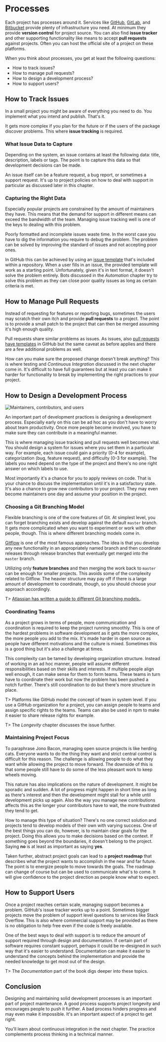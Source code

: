 # Processes

Each project has processes around it. Services like [GitHub](https://github.com/), [GitLab](https://gitlab.com/), and [Bitbucket](https://bitbucket.org/) provide plenty of infrastructure you need. At minimum they provide **version control** for project source. You can also find **issue tracker** and other supporting functionality like means to accept **pull requests** against projects. Often you can host the official site of a project on these platforms.

When you think about processes, you get at least the following questions:

* How to track issues?
* How to manage pull requests?
* How to design a development process?
* How to support users?

## How to Track Issues

In a small project you might be aware of everything you need to do. You implement what you intend and publish. That's it.

It gets more complex if you plan for the future or if the users of the package discover problems. This where **issue tracking** is required.

### What Issue Data to Capture

Depending on the system, an issue contains at least the following data: title, description, labels or tags. The point is to capture this data so that development decisions can be made.

An issue itself can be a feature request, a bug report, or sometimes a support request. It's up to project policies on how to deal with support in particular as discussed later in this chapter.

### Capturing the Right Data

Especially popular projects are constrained by the amount of maintainers they have. This means that the demand for support in different means can exceed the bandwidth of the team. Managing issue tracking well is one of the keys to dealing with this problem.

Poorly formatted and incomplete issues waste time. In the worst case you have to dig the information you require to debug the problem. The problem can be solved by improving the standard of issues and not accepting poor ones.

In GitHub this can be achieved by using an [issue template](https://github.com/serverless/serverless/blob/master/.github/ISSUE_TEMPLATE.md) that's included within a repository. When a user fills in an issue, the provided template will work as a starting point. Unfortunately, given it's in text format, it doesn't solve the problem entirely. Bots discussed in the *Automation* chapter try to solve this problem as they can close poor quality issues as long as certain criteria is met.

## How to Manage Pull Requests

Instead of requesting for features or reporting bugs, sometimes the users may scratch their own itch and provide **pull requests** to a project. The point is to provide a small patch to the project that can then be merged assuming it's high enough quality.

Pull requests share similar problems as issues. As issues, also [pull requests have templates](https://github.com/serverless/serverless/blob/master/.github/PULL_REQUEST_TEMPLATE.md) in GitHub but the same caveat as before applies and there are a few additional problems as well.

How can you make sure the proposed change doesn't break anything? This is where testing and *Continuous Integration* discussed in the next chapter come in. It's difficult to have full guarantees but at least you can make it harder for functionality to break by implementing the right practices to your project.

## How to Design a Development Process

![Maintainers, contributors, and users](images/maintenance.png)

An important part of development practices is designing a development process. Especially early on this can be ad hoc as you don't have to worry about team productivity. Once more people become involved, you have to make sure they can contribute in a meaningful manner.

This is where managing issue tracking and pull requests well becomes vital. You should design a system for issues where you set them in a particular way. For example, each issue could gain a priority (0-4 for example), categorization (bug, feature request), and difficulty (0-3 for example). The labels you need depend on the type of the project and there's no one right answer on which labels to use.

Most importantly it's a chance for you to apply reviews on code. That is your chance to discuss the implementation until it's in a satisfactory state. It's also a chance to grow new contributors to your project. They may even become maintainers one day and assume your position in the project.

### Choosing a Git Branching Model

Flexible branching is one of the core features of Git. At simplest level, you can forget branching exists and develop against the default `master` branch. It gets more complicated when you want to experiment or work with other people, though. This is where different branching models come in.

[Gitflow](https://github.com/nvie/gitflow) is one of the most famous approaches. The idea is that you develop any new functionality in an appropriately named branch and then coordinate releases through release branches that eventually get merged into the `master` branch.

Utilizing only **feature branches** and then merging the work back to `master` can be enough for smaller projects. This avoids some of the complexity related to Gitflow. The heavier structure may pay off if there is a large amount of development to coordinate, though, so you should choose your approach accordingly.

T> [Atlassian has written a guide to different Git branching models.](https://www.atlassian.com/git/tutorials/comparing-workflows).

### Coordinating Teams

As a project grows in terms of people, more communication and coordination is required to keep the project running smoothly. This is one of the hardest problems in software development as it gets the more complex, the more people you add to the mix. It's made harder in open source as people have different motivations and the culture is mixed. Sometimes this is a good thing but it's also a challenge at times.

This complexity can be tamed by developing organization structure. Instead of working in an ad hoc manner, people will assume different responsibilities based on their skills and interests. If multiple people align well enough, it can make sense for them to form teams. These teams in turn have to coordinate their work but now the problem has been pushed a notch further. There's still coordination to do but there's more structure in place.

T> Platforms like GitHub model the concept of team in system level. If you use a GitHub organization for a project, you can assign people to teams and assign specific rights to the teams. Teams can also be used in npm to make it easier to share release rights for example.

T> The *Longevity* chapter discusses the issue further.

### Maintaining Project Focus

To paraphrase Jono Bacon, managing open source projects is like herding cats. Everyone wants to do the thing they want and strict central control is difficult for this reason. The challenge is allowing people to do what they want while allowing the project to move forward. The downside of this is that some people still have to do some of the less pleasant work to keep wheels moving.

This nature has also implications on the nature of development. It might be sporadic and sudden. A lot of progress might happen in short time as long as there's interest and then the development might stall for a while until development picks up again. Also the way you manage new contributions affects this as the longer your contributors have to wait, the more frustrated they tend to get.

How to manage this type of situation? There's no one correct solution and projects tend to develop models of their own with varying success. One of the best things you can do, however, is to maintain clear goals for the project. Doing this allows you to make decisions based on the context. If something goes beyond the boundaries, it doesn't belong to the project. Saying **no** is at least as important as saying **yes**.

Taken further, abstract project goals can lead to a **project roadmap** that describes what the project wants to accomplish in the near and far future. The point is to energize people to move towards the goals. The roadmap can change of course but can be used to communicate what's to come. It will give confidence to the project direction as people know what to expect.

## How to Support Users

Once a project reaches certain scale, managing support becomes a problem. GitHub's issue tracker works up to a point. Sometimes bigger projects move the problem of support level questions to services like Stack Overflow. This is also where commercial support may be provided as there is no obligation to help free even if the code is freely available.

One of the best ways to deal with support is to reduce the amount of support required through design and documentation. If certain part of software requires constant support, perhaps it could be re-designed in such way that it's easier to understand. Documentation can make it easier to understand the concepts behind the implementation and provide the needed knowledge to get most out of the design.

T> The *Documentation* part of the book digs deeper into these topics.

## Conclusion

Designing and maintaining solid development processes is an important part of project maintenance. A good process supports project longevity and encourages people to push it further. A bad process hinders progress and may even make it impossible. It's an important aspect of a project to get right.

You'll learn about continuous integration in the next chapter. The practice complements process thinking in a technical manner.
